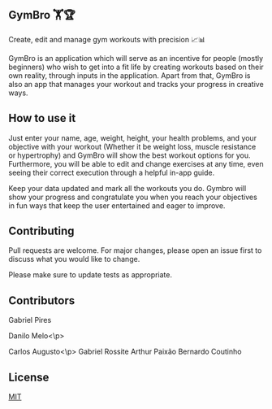 ## GymBro 🏋️🏆

Create, edit and manage gym workouts with precision 📈📊 

GymBro is an application which will serve as an incentive for people (mostly beginners) who wish to get into a fit life by creating  workouts based on their own reality, through inputs in the application. Apart from that, GymBro is also an app that manages your workout and tracks your progress in creative ways. 

## How to use it

Just enter your name, age, weight, height, your health problems, and your objective with your workout (Whether it be weight loss, muscle resistance or hypertrophy) and GymBro will show the best workout options for you. Furthermore, you will be able to edit and change exercises at any time, even seeing their correct execution through a helpful in-app guide.

Keep your data updated and mark all the workouts you do. Gymbro will show your progress and congratulate you when you reach your objectives in fun ways that keep the user entertained and eager to improve.

## Contributing

Pull requests are welcome. For major changes, please open an issue first
to discuss what you would like to change.

Please make sure to update tests as appropriate.

## Contributors

Gabriel Pires
<p>Danilo Melo<\p>
<p>Carlos Augusto<\p>
Gabriel Rossite
Arthur Paixão
Bernardo Coutinho

## License

[MIT](https://choosealicense.com/licenses/mit/)
